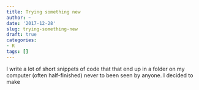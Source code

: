 ```yaml
---
title: Trying something new
author: ~
date: '2017-12-28'
slug: trying-something-new
draft: true 
categories: 
- R
tags: []
---
```




I write a lot of short snippets of code that that end up in a folder on my computer (often half-finished) never to been seen by anyone. I decided to make  